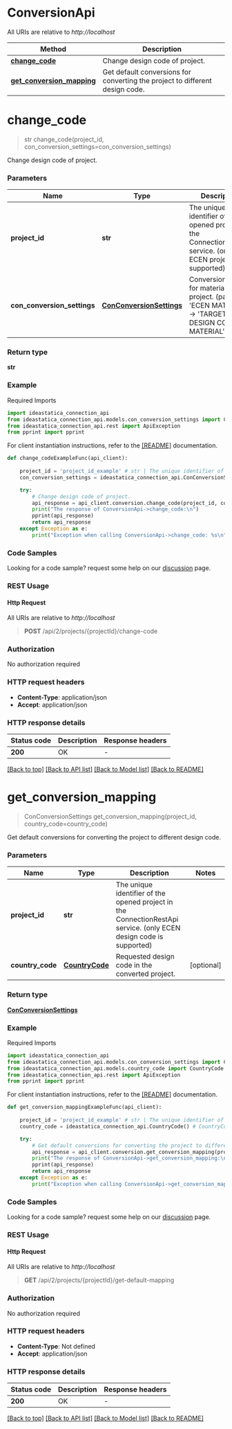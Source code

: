 # ConversionApi

All URIs are relative to *http://localhost*

Method | Description
------------- | -------------
[**change_code**](ConversionApi.md#change_code) | Change design code of project.
[**get_conversion_mapping**](ConversionApi.md#get_conversion_mapping) | Get default conversions for converting the project to different design code.


<a id="change_code"></a>
# **change_code**
> str change_code(project_id, con_conversion_settings=con_conversion_settings)

Change design code of project.

### Parameters


Name | Type | Description  | Notes
------------- | ------------- | ------------- | -------------
 **project_id** | **str**| The unique identifier of the opened project in the ConnectionRestApi service. (only ECEN projects are supported) | 
 **con_conversion_settings** | [**ConConversionSettings**](ConConversionSettings.md)| Conversion table for materials in the project. (pairs &#39;ECEN MATERIAL&#39; -&gt; &#39;TARGET DESIGN CODE MATERIAL&#39;) | [optional] 

### Return type

**str**

### Example

Required Imports
```python
import ideastatica_connection_api
from ideastatica_connection_api.models.con_conversion_settings import ConConversionSettings
from ideastatica_connection_api.rest import ApiException
from pprint import pprint

```

For client instantiation instructions, refer to the [[README]](../README.md) documentation. 

```python
def change_codeExampleFunc(api_client):
    
    project_id = 'project_id_example' # str | The unique identifier of the opened project in the ConnectionRestApi service. (only ECEN projects are supported)
    con_conversion_settings = ideastatica_connection_api.ConConversionSettings() # ConConversionSettings | Conversion table for materials in the project. (pairs 'ECEN MATERIAL' -> 'TARGET DESIGN CODE MATERIAL') (optional)

    try:
        # Change design code of project.
        api_response = api_client.conversion.change_code(project_id, con_conversion_settings=con_conversion_settings)
        print("The response of ConversionApi->change_code:\n")
        pprint(api_response)
        return api_response
    except Exception as e:
        print("Exception when calling ConversionApi->change_code: %s\n" % e)
```



### Code Samples

Looking for a code sample? request some help on our [discussion](https://github.com/idea-statica/ideastatica-public/discussions) page. 

### REST Usage

#### Http Request

All URIs are relative to *http://localhost*

> **POST** /api/2/projects/{projectId}/change-code 

### Authorization

No authorization required

### HTTP request headers

 - **Content-Type**: application/json
 - **Accept**: application/json

### HTTP response details

| Status code | Description | Response headers |
|-------------|-------------|------------------|
**200** | OK |  -  |

[[Back to top]](#) [[Back to API list]](../README.md#documentation-for-api-endpoints) [[Back to Model list]](../README.md#documentation-for-models) [[Back to README]](../README.md)

<a id="get_conversion_mapping"></a>
# **get_conversion_mapping**
> ConConversionSettings get_conversion_mapping(project_id, country_code=country_code)

Get default conversions for converting the project to different design code.

### Parameters


Name | Type | Description  | Notes
------------- | ------------- | ------------- | -------------
 **project_id** | **str**| The unique identifier of the opened project in the ConnectionRestApi service. (only ECEN design code is supported) | 
 **country_code** | [**CountryCode**](.md)| Requested design code in the converted project. | [optional] 

### Return type

[**ConConversionSettings**](ConConversionSettings.md)

### Example

Required Imports
```python
import ideastatica_connection_api
from ideastatica_connection_api.models.con_conversion_settings import ConConversionSettings
from ideastatica_connection_api.models.country_code import CountryCode
from ideastatica_connection_api.rest import ApiException
from pprint import pprint

```

For client instantiation instructions, refer to the [[README]](../README.md) documentation. 

```python
def get_conversion_mappingExampleFunc(api_client):
    
    project_id = 'project_id_example' # str | The unique identifier of the opened project in the ConnectionRestApi service. (only ECEN design code is supported)
    country_code = ideastatica_connection_api.CountryCode() # CountryCode | Requested design code in the converted project. (optional)

    try:
        # Get default conversions for converting the project to different design code.
        api_response = api_client.conversion.get_conversion_mapping(project_id, country_code=country_code)
        print("The response of ConversionApi->get_conversion_mapping:\n")
        pprint(api_response)
        return api_response
    except Exception as e:
        print("Exception when calling ConversionApi->get_conversion_mapping: %s\n" % e)
```



### Code Samples

Looking for a code sample? request some help on our [discussion](https://github.com/idea-statica/ideastatica-public/discussions) page. 

### REST Usage

#### Http Request

All URIs are relative to *http://localhost*

> **GET** /api/2/projects/{projectId}/get-default-mapping 

### Authorization

No authorization required

### HTTP request headers

 - **Content-Type**: Not defined
 - **Accept**: application/json

### HTTP response details

| Status code | Description | Response headers |
|-------------|-------------|------------------|
**200** | OK |  -  |

[[Back to top]](#) [[Back to API list]](../README.md#documentation-for-api-endpoints) [[Back to Model list]](../README.md#documentation-for-models) [[Back to README]](../README.md)

